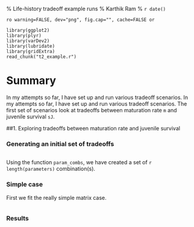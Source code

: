 % Life-history tradeoff example runs
% Karthik Ram
% `r date()`

<!-- Setting up R -->
`ro warning=FALSE, dev="png", fig.cap="", cache=FALSE or`

```{r setup, echo=F}
library(ggplot2)
library(plyr)
library(varDev2)
library(lubridate)
library(gridExtra)
read_chunk("t2_example.r")
```


# Summary
In my attempts so far, I have set up and run various tradeoff scenarios. In my attempts so far, I have set up and run various tradeoff scenarios. The first set of scenarios look at tradeoffs between maturation rate `m` and juvenile survival `sJ`.

##1. Exploring tradeoffs between maturation rate and juvenile survival



### Generating an initial set of tradeoffs
```{r parameters}
```
Using the function `param_combs`, we have created a set of `r length(parameters)` combination(s).

### Simple case
First we fit the really simple matrix case.
```{r simple_tradeoff, echo=TRUE, cache=TRUE}
```

### Results
```{r simple_tradeoff_results}
```

```{r plot, echo=FALSE, results="asis", cache=TRUE}
```
